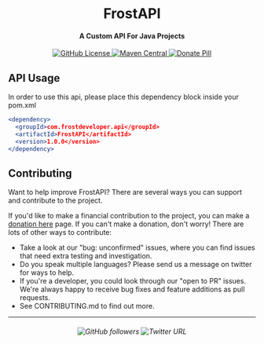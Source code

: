 <h1 align="center">
  FrostAPI
</h1>

<h4 align="center">A Custom API For Java Projects</h4>

<p align="center">
  <a href="https://github.com/OMGitzFROST/FrostAPI/blob/master/LICENSE">
    <img alt="GitHub License" src="https://img.shields.io/github/license/OMGitzFROST/FrostAPI?style=flat-square">
  </a>
  <a href="https://search.maven.org/artifact/com.frostdeveloper.api/FrostAPI">
    <img alt="Maven Central" src="https://img.shields.io/maven-central/v/com.frostdeveloper.api/FrostAPI?style=flat-square&label=API Version">
  </a>
  <a href="https://github.com/sponsors/OMGitzFROST">
    <img src="https://img.shields.io/badge/$-donate-brown.svg?style=flat-square" alt="Donate Pill">
  </a>
</p>

## API Usage

In order to use this api, please place this dependency block inside your pom.xml

```apache
<dependency>
  <groupId>com.frostdeveloper.api</groupId>
  <artifactId>FrostAPI</artifactId>
  <version>1.0.0</version>
</dependency>
```

## Contributing

Want to help improve FrostAPI? There are several ways you can support and contribute to the project.

If you'd like to make a financial contribution to the project, you can make
a [donation here](https://github.com/sponsors/OMGitzFROST)
page. If you can't make a donation, don't worry! There are lots of other ways to contribute:

* Take a look at our "bug: unconfirmed" issues, where you can find issues that need extra testing and investigation.
* Do you speak multiple languages? Please send us a message on twitter for ways to help.
* If you're a developer, you could look through our "open to PR" issues. We're always happy to receive bug fixes
  and feature additions as pull requests.
* See CONTRIBUTING.md to find out more.

---

<h6 align="center">
<img alt="GitHub followers" src="https://img.shields.io/github/followers/OMGitzFROST?style=social">
<img alt="Twitter URL" src="https://img.shields.io/twitter/url?label=OMGitzFROST&style=social&url=https%3A%2F%2Ftwitter.com%2Fomgitzfrost">
</h6>
